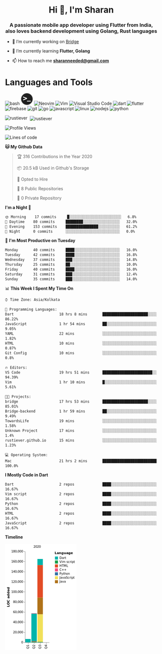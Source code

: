 <h1 align="center">Hi 👋, I'm Sharan</h1>
<h3 align="center">A passionate mobile app developer using Flutter from India, also loves backend development using Golang, Rust languages</h3>

* 🔭 I’m currently working on [Bridge](https://github.com/rustiever/bridge)

* 🌱 I’m currently learning **Flutter, Golang**

* 📫 How to reach me **sharanneeded@gmail.com**

# Languages and Tools

<p align="left">

  <img src="https://www.vectorlogo.zone/logos/gnu_bash/gnu_bash-icon.svg" alt="bash" width="40" height="40"/>

  <img src="https://raw.githubusercontent.com/github/explore/d92924b1d925bb134e308bd29c9de6c302ed3beb/topics/terminal/terminal.png" alt="Terminal" width="40" height="40"/> 

  <img src="https://www.vectorlogo.zone/logos/neovimio/neovimio-icon.svg" alt="Neovim" width="40" height="40"/> 
  
  <img src="https://www.vectorlogo.zone/logos/vim/vim-icon.svg" alt="Vim" width="40" height="40"/> 

  <img src="https://www.vectorlogo.zone/logos/visualstudio_code/visualstudio_code-icon.svg" alt="Visual Studio Code" width="40" height="40"/> 

  <img src="https://www.vectorlogo.zone/logos/dartlang/dartlang-icon.svg" alt="dart" width="40" height="40"/>

  <img src="https://www.vectorlogo.zone/logos/flutterio/flutterio-icon.svg" alt="flutter" width="40" height="40"/> 
  
  <img src="https://www.vectorlogo.zone/logos/firebase/firebase-icon.svg" alt="firebase" width="40" height="40"/>

  <img src="https://www.vectorlogo.zone/logos/git-scm/git-scm-icon.svg" alt="git" width="40" height="40"/> 

  <img src="https://devicons.github.io/devicon/devicon.git/icons/go/go-original.svg" alt="go" width="40" height="40"/>

  <img src="https://devicons.github.io/devicon/devicon.git/icons/javascript/javascript-original.svg" alt="javascript" width="40" height="40"/>
  
  <img src="https://devicons.github.io/devicon/devicon.git/icons/linux/linux-original.svg" alt="linux" width="40" height="40"/> 

  <img src="https://devicons.github.io/devicon/devicon.git/icons/nodejs/nodejs-original-wordmark.svg" alt="nodejs" width="40" height="40"/>

  <img src="https://devicons.github.io/devicon/devicon.git/icons/python/python-original.svg" alt="python" width="40" height="40"/>
  </p>
  <p> <img align="left" src="https://github-readme-stats.vercel.app/api/top-langs/?username=rustiever&layout=compact&hide=html" alt="rustiever" /></p>

  <p>&nbsp; <img align="center" src="https://github-readme-stats.vercel.app/api?username=rustiever&show_icons=true" alt="rustiever" /></p>

<!--START_SECTION:waka-->
![Profile Views](http://img.shields.io/badge/Profile%20Views-65-blue)

![Lines of code](https://img.shields.io/badge/From%20Hello%20World%20I%27ve%20Written-6.2%20million%20lines%20of%20code-blue)

**🐱 My Github Data** 

> 🏆 316 Contributions in the Year 2020
 > 
> 📦 20.5 kB Used in Github's Storage 
 > 
> 💼 Opted to Hire
 > 
> 📜 8 Public Repositories
 > 
> 🔑 0 Private Repository 
 > 
**I'm a Night 🦉** 

```text
🌞 Morning    17 commits     █░░░░░░░░░░░░░░░░░░░░░░░░   6.8% 
🌆 Daytime    80 commits     ████████░░░░░░░░░░░░░░░░░   32.0% 
🌃 Evening    153 commits    ███████████████░░░░░░░░░░   61.2% 
🌙 Night      0 commits      ░░░░░░░░░░░░░░░░░░░░░░░░░   0.0%

```
📅 **I'm Most Productive on Tuesday** 

```text
Monday       40 commits     ████░░░░░░░░░░░░░░░░░░░░░   16.0% 
Tuesday      42 commits     ████░░░░░░░░░░░░░░░░░░░░░   16.8% 
Wednesday    37 commits     ███░░░░░░░░░░░░░░░░░░░░░░   14.8% 
Thursday     25 commits     ██░░░░░░░░░░░░░░░░░░░░░░░   10.0% 
Friday       40 commits     ████░░░░░░░░░░░░░░░░░░░░░   16.0% 
Saturday     31 commits     ███░░░░░░░░░░░░░░░░░░░░░░   12.4% 
Sunday       35 commits     ███░░░░░░░░░░░░░░░░░░░░░░   14.0%

```


📊 **This Week I Spent My Time On** 

```text
⌚︎ Time Zone: Asia/Kolkata

💬 Programming Languages: 
Dart                     18 hrs 8 mins       █████████████████████░░░░   86.22% 
JavaScript               1 hr 54 mins        ██░░░░░░░░░░░░░░░░░░░░░░░   9.05% 
YAML                     22 mins             ░░░░░░░░░░░░░░░░░░░░░░░░░   1.82% 
HTML                     10 mins             ░░░░░░░░░░░░░░░░░░░░░░░░░   0.87% 
Git Config               10 mins             ░░░░░░░░░░░░░░░░░░░░░░░░░   0.8%

🔥 Editors: 
VS Code                  19 hrs 51 mins      ███████████████████████░░   94.39% 
Vim                      1 hr 10 mins        █░░░░░░░░░░░░░░░░░░░░░░░░   5.61%

🐱‍💻 Projects: 
bridge                   17 hrs 53 mins      █████████████████████░░░░   85.01% 
Bridge-backend           1 hr 59 mins        ██░░░░░░░░░░░░░░░░░░░░░░░   9.49% 
TowardsLife              19 mins             ░░░░░░░░░░░░░░░░░░░░░░░░░   1.58% 
Unknown Project          17 mins             ░░░░░░░░░░░░░░░░░░░░░░░░░   1.4% 
rustiever.github.io      15 mins             ░░░░░░░░░░░░░░░░░░░░░░░░░   1.23%

💻 Operating System: 
Mac                      21 hrs 2 mins       █████████████████████████   100.0%

```

**I Mostly Code in Dart** 

```text
Dart                     2 repos             ████░░░░░░░░░░░░░░░░░░░░░   16.67% 
Vim script               2 repos             ████░░░░░░░░░░░░░░░░░░░░░   16.67% 
Python                   2 repos             ████░░░░░░░░░░░░░░░░░░░░░   16.67% 
HTML                     2 repos             ████░░░░░░░░░░░░░░░░░░░░░   16.67% 
JavaScript               2 repos             ████░░░░░░░░░░░░░░░░░░░░░   16.67%

```


**Timeline**

![Chart not found](https://github.com/rustiever/rustiever/blob/master/charts/bar_graph.png) 


<!--END_SECTION:waka-->